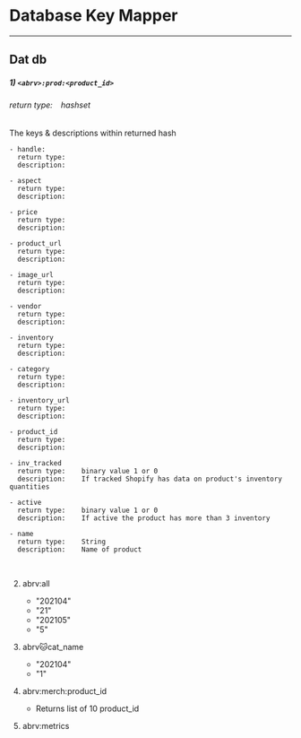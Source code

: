 # Database Key Mapper
---
## Dat db

##### 1) ``` <abrv>:prod:<product_id>  ```
###### return type: &ensp; _hashset_  
The keys & descriptions within returned hash
>
        
    - handle:
      return type:
      description:
      
    - aspect
      return type:
      description:
      
    - price
      return type:
      description:
      
    - product_url
      return type:
      description:
      
    - image_url
      return type:
      description:
      
    - vendor
      return type:
      description:
      
    - inventory
      return type:
      description:
      
    - category
      return type:
      description:
      
    - inventory_url
      return type:
      description:
      
    - product_id
      return type:
      description:
      
    - inv_tracked
      return type:    binary value 1 or 0
      description:    If tracked Shopify has data on product's inventory quantities
      
    - active
      return type:    binary value 1 or 0
      description:    If active the product has more than 3 inventory
      
    - name
      return type:    String 
      description:    Name of product

<br>

2) abrv:all
    - "202104"
    - "21"
    - "202105"
    - "5"

4) abrv:cat:cat_name
    - "202104"
    - "1"

6) abrv:merch:product_id
    - Returns list of 10 product_id

7) abrv:metrics



